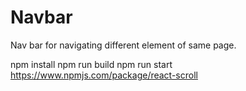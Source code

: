# Navbar

Nav bar for navigating different element of same page.

npm install
npm run build
npm run start
https://www.npmjs.com/package/react-scroll
